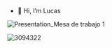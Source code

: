 - 👋 Hi, I’m Lucas


![Presentation_Mesa de trabajo 1](https://user-images.githubusercontent.com/102829253/163069143-86750576-7530-4e01-9502-c849d4b16df6.png)

![3094322](https://user-images.githubusercontent.com/102829253/163066988-a8a4e1c2-497d-45b4-bbb8-808a7bae5f8e.png)

<!---
- 👀 I’m interested in user experience and business intelligence!
- 🌱 I’m currently learning data analysis tools like SQL, tableau & Python
- 📫 You can reach me on my linkedin /lucasmoriondo


lmoriond/lmoriond is a ✨ special ✨ repository because its `README.md` (this file) appears on your GitHub profile.
You can click the Preview link to take a look at your changes.
--->
